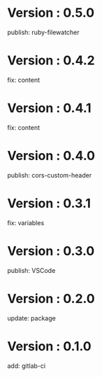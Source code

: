 # Version : 0.5.0

publish: ruby-filewatcher

# Version : 0.4.2

fix: content

# Version : 0.4.1

fix: content

# Version : 0.4.0

publish: cors-custom-header

# Version : 0.3.1

fix: variables

# Version : 0.3.0

publish: VSCode

# Version : 0.2.0

update: package

# Version : 0.1.0

add: gitlab-ci

